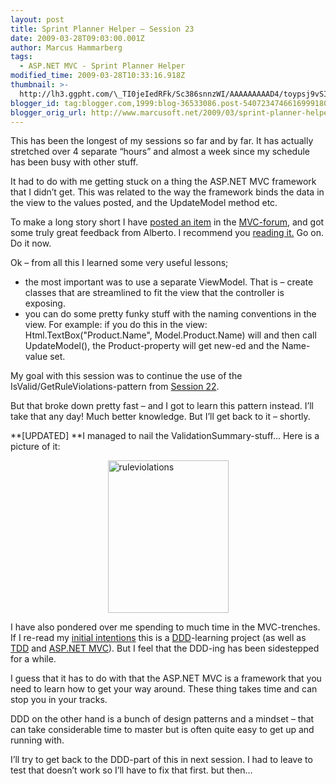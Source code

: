 ```yaml
---
layout: post
title: Sprint Planner Helper – Session 23
date: 2009-03-28T09:03:00.001Z
author: Marcus Hammarberg
tags:
  - ASP.NET MVC - Sprint Planner Helper
modified_time: 2009-03-28T10:33:16.918Z
thumbnail: >-
  http://lh3.ggpht.com/\_TI0jeIedRFk/Sc386snnzWI/AAAAAAAAAD4/toypsj9vSI4/s72-c/ruleviolations_thumb.jpg?imgmax=800
blogger_id: tag:blogger.com,1999:blog-36533086.post-5407234746616999180
blogger_orig_url: http://www.marcusoft.net/2009/03/sprint-planner-helper-session-23.html
---
```



This has been the longest of my sessions so far and by far. It has
actually stretched over 4 separate “hours” and almost a week since my
schedule has been busy with other stuff.

It had to do with me getting stuck on a thing the ASP.NET MVC framework
that I didn’t get. This was related to the way the framework binds the
data in the view to the values posted, and the UpdateModel method etc.

To make a long story short I have
<a href="http://forums.asp.net/t/1402763.aspx" target="_blank">posted an
item</a> in the
<a href="http://forums.asp.net/1146.aspx" target="_blank">MVC-forum</a>,
and got some truly great feedback from Alberto. I recommend you
<a href="http://forums.asp.net/t/1402763.aspx" target="_blank">reading
it.</a> Go on. Do it now.

Ok – from all this I learned some very useful lessons;

-   the most important was to use a separate ViewModel. That is – create
    classes that are streamlined to fit the view that the controller is
    exposing.
-   you can do some pretty funky stuff with the naming conventions in
    the view. For example: if you do this in the view:
    Html.TextBox("Product.Name", Model.Product.Name) will
    and then call UpdateModel(), the Product-property will get new-ed
    and the Name-value set.

My goal with this session was to continue the use of the
IsValid/GetRuleViolations-pattern from [Session
22](http://www.marcusoft.net/2009/03/sprint-planner-helper-session-22.html).

But that broke down pretty fast – and I got to learn this pattern
instead. I’ll take that any day! Much better knowledge. But I’ll get
back to it – shortly.

**\[UPDATED\]
**I managed to nail the ValidationSummary-stuff… Here is a picture of
it:

[<img
src="http://lh3.ggpht.com/_TI0jeIedRFk/Sc386snnzWI/AAAAAAAAAD4/toypsj9vSI4/ruleviolations_thumb.jpg?imgmax=800"
title="ruleviolations"
style="border-right: 0px; border-top: 0px; display: block; float: none; margin-left: auto; border-left: 0px; margin-right: auto; border-bottom: 0px"
data-border="0" width="193" height="244" alt="ruleviolations" />](http://lh5.ggpht.com/_TI0jeIedRFk/Sc3859hkEgI/AAAAAAAAAD0/zuSO8bunTxU/s1600-h/ruleviolations%5B2%5D.jpg)

I have also pondered over me spending to much time in the MVC-trenches.
If I re-read my [initial
intentions](http://www.marcusoft.net/2009/01/what-to-do-now-sprint-planner-helper.html)
this is a <a href="http://en.wikipedia.org/wiki/Domain-driven_design"
target="_blank">DDD</a>-learning project (as well as
<a href="http://en.wikipedia.org/wiki/Test-driven_development"
target="_blank">TDD</a> and
<a href="http://www.asp.net/mvc/" target="_blank">ASP.NET MVC</a>). But
I feel that the DDD-ing has been sidestepped for a while.

I guess that it has to do with that the ASP.NET MVC is a framework that
you need to learn how to get your way around. These thing takes time and
can stop you in your tracks.

DDD on the other hand is a bunch of design patterns and a mindset – that
can take considerable time to master but is often quite easy to get up
and running with. 

I’ll try to get back to the DDD-part of this in next session. I had to
leave to test that doesn’t work so I’ll have to fix that first. but
then…
